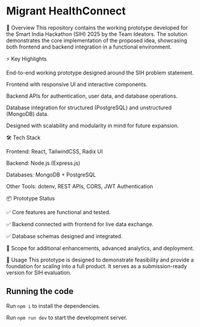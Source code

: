 
  # Migrant HealthConnect 
  🚀 Overview
This repository contains the working prototype developed for the Smart India Hackathon (SIH) 2025 by the Team Ideators. The solution demonstrates the core implementation of the proposed idea, showcasing both frontend and backend integration in a functional environment.

⚡ Key Highlights

End-to-end working prototype designed around the SIH problem statement.

Frontend with responsive UI and interactive components.

Backend APIs for authentication, user data, and database operations.

Database integration for structured (PostgreSQL) and unstructured (MongoDB) data.

Designed with scalability and modularity in mind for future expansion.

🛠️ Tech Stack

Frontend: React, TailwindCSS, Radix UI

Backend: Node.js (Express.js)

Databases: MongoDB + PostgreSQL

Other Tools: dotenv, REST APIs, CORS, JWT Authentication

📦 Prototype Status

✅ Core features are functional and tested.

✅ Backend connected with frontend for live data exchange.

✅ Database schemas designed and integrated.

🔄 Scope for additional enhancements, advanced analytics, and deployment.

📍 Usage
This prototype is designed to demonstrate feasibility and provide a foundation for scaling into a full product. It serves as a submission-ready version for SIH evaluation.

  
  ## Running the code

  Run `npm i` to install the dependencies.

  Run `npm run dev` to start the development server.
  
